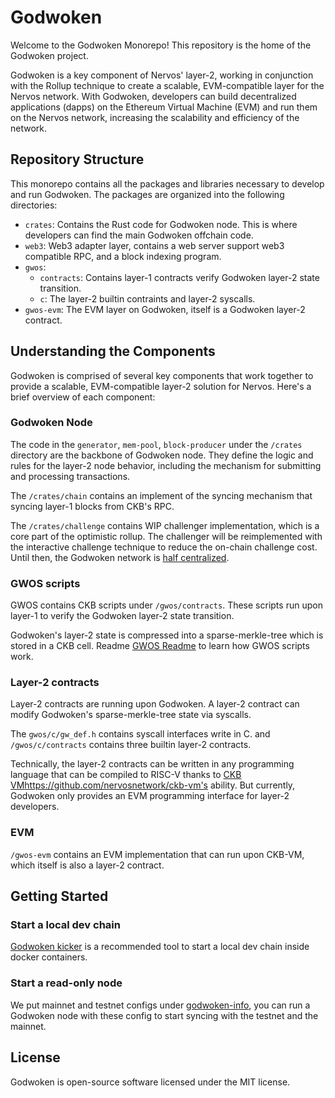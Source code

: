 # Godwoken

Welcome to the Godwoken Monorepo! This repository is the home of the Godwoken project.

Godwoken is a key component of Nervos' layer-2, working in conjunction with the Rollup technique to create a scalable, EVM-compatible layer for the Nervos network. With Godwoken, developers can build decentralized applications (dapps) on the Ethereum Virtual Machine (EVM) and run them on the Nervos network, increasing the scalability and efficiency of the network.

## Repository Structure

This monorepo contains all the packages and libraries necessary to develop and run Godwoken. The packages are organized into the following directories:

- `crates`: Contains the Rust code for Godwoken node. This is where developers can find the main Godwoken offchain code.
- `web3`: Web3 adapter layer, contains a web server support web3 compatible RPC, and a block indexing program.
- `gwos`: 
    - `contracts`: Contains layer-1 contracts verify Godwoken layer-2 state transition.
    - `c`: The layer-2 builtin contraints and layer-2 syscalls.
- `gwos-evm`: The EVM layer on Godwoken, itself is a Godwoken layer-2 contract.

## Understanding the Components

Godwoken is comprised of several key components that work together to provide a scalable, EVM-compatible layer-2 solution for Nervos. Here's a brief overview of each component:

### Godwoken Node

The code in the `generator`, `mem-pool`, `block-producer` under the `/crates` directory are the backbone of Godwoken node. They define the logic and rules for the layer-2 node behavior, including the mechanism for submitting and processing transactions.

The `/crates/chain` contains an implement of the syncing mechanism that syncing layer-1 blocks from CKB's RPC.

The `/crates/challenge` contains WIP challenger implementation, which is a core part of the optimistic rollup. The challenger will be reimplemented with the interactive challenge technique to reduce the on-chain challenge cost. Until then, the Godwoken network is [half centralized](https://docs.godwoken.io/overview#decentralization-roadmap).

### GWOS scripts

GWOS contains CKB scripts under `/gwos/contracts`. These scripts run upon layer-1 to verify the Godwoken layer-2 state transition.

Godwoken's layer-2 state is compressed into a sparse-merkle-tree which is stored in a CKB cell. Readme [GWOS Readme](gwos/README.md) to learn how GWOS scripts work.

### Layer-2 contracts

Layer-2 contracts are running upon Godwoken. A layer-2 contract can modify Godwoken's sparse-merkle-tree state via syscalls.

The `gwos/c/gw_def.h` contains syscall interfaces write in C. and `/gwos/c/contracts` contains three builtin layer-2 contracts.

Technically, the layer-2 contracts can be written in any programming language that can be compiled to RISC-V thanks to [CKB VM]()https://github.com/nervosnetwork/ckb-vm's ability. But currently, Godwoken only provides an EVM programming interface for layer-2 developers.

### EVM

`/gwos-evm` contains an EVM implementation that can run upon CKB-VM, which itself is also a layer-2 contract.

## Getting Started

### Start a local dev chain

[Godwoken kicker](https://github.com/godwokenrises/godwoken-kicker/blob/develop/docs/kicker-start.md) is a recommended tool to start a local dev chain inside docker containers.

### Start a read-only node

We put mainnet and testnet configs under [godwoken-info](https://github.com/godwokenrises/godwoken-info), you can run a Godwoken node with these config to start syncing with the testnet and the mainnet.

## License

Godwoken is open-source software licensed under the MIT license.
